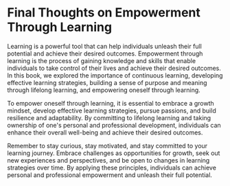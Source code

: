 Final Thoughts on Empowerment Through Learning
==========================================================

Learning is a powerful tool that can help individuals unleash their full potential and achieve their desired outcomes. Empowerment through learning is the process of gaining knowledge and skills that enable individuals to take control of their lives and achieve their desired outcomes. In this book, we explored the importance of continuous learning, developing effective learning strategies, building a sense of purpose and meaning through lifelong learning, and empowering oneself through learning.

To empower oneself through learning, it is essential to embrace a growth mindset, develop effective learning strategies, pursue passions, and build resilience and adaptability. By committing to lifelong learning and taking ownership of one's personal and professional development, individuals can enhance their overall well-being and achieve their desired outcomes.

Remember to stay curious, stay motivated, and stay committed to your learning journey. Embrace challenges as opportunities for growth, seek out new experiences and perspectives, and be open to changes in learning strategies over time. By applying these principles, individuals can achieve personal and professional empowerment and unleash their full potential.
